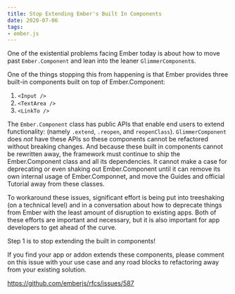 ```yaml
---
title: Stop Extending Ember's Built In Components
date: 2020-07-06
tags:
- ember.js
---
```


One of the existential problems facing Ember today is about how to move
past `Ember.Component` and lean into the leaner `GlimmerComponent`s.

One of the things stopping this from happening is that Ember provides three
built-in components built on top of Ember.Component:

1. `<Input />`
1. `<TextArea />`
1. `<LinkTo />`

The `Ember.Component` class has public APIs that enable end users to extend functionality:
(namely `.extend`, `.reopen`, and `reopenClass`). `GlimmerComponent` does _not_ have these
APIs so these components cannot be refactored without breaking changes. And because these built in
components cannot be rewritten away, the framework must continue to ship the Ember.Component
class and all its dependencies. It cannot make a case for deprecating or even shaking out
Ember.Component until it can remove its own internal usage of Ember.Componnet, and move the
Guides and official Tutorial away from these classes.

To workaround these issues, significant effort is being put into treeshaking (on a technical
level) and in a conversation about how to deprecate things from Ember with the least amount
of disruption to existing apps. Both of these efforts are important and necessary, but it is
also important for app developers to get ahead of the curve.

Step 1 is to stop extending the built in components!

If you find your app or addon extends these components, please comment on this issue with your
use case and any road blocks to refactoring away from your existing solution.

<https://github.com/emberjs/rfcs/issues/587>
